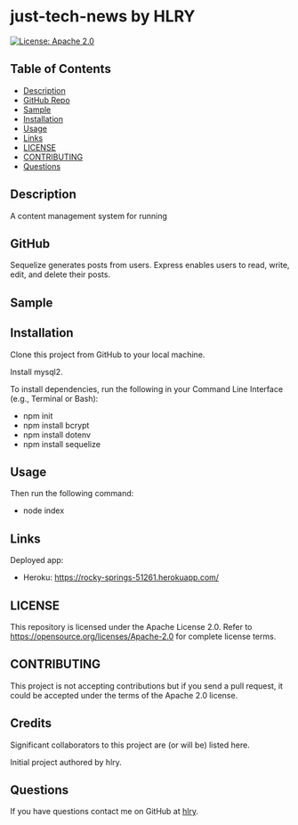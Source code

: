 # just-tech-news by HLRY

[![License: Apache 2.0](https://img.shields.io/badge/License-Apache%202.0-blue.svg)](https://opensource.org/licenses/Apache-2.0)

## Table of Contents
* [Description](#Description)
* [GitHub Repo](#GitHub)
* [Sample](#Sample)
* [Installation](#Installation)
* [Usage](#Usage)
* [Links](#Links)
* [LICENSE](#LICENSE)
* [CONTRIBUTING](#CONTRIBUTING)
* [Questions](#Questions)

## Description
A content management system for running

## GitHub
Sequelize generates posts from users. Express enables users to read, write, edit, and delete their posts.

## Sample


## Installation
Clone this project from GitHub to your local machine.

Install mysql2.

To install dependencies, run the following in your Command Line Interface (e.g., Terminal or Bash):
- npm init
- npm install bcrypt
- npm install dotenv
- npm install sequelize

## Usage
Then run the following command:
- node index

## Links
Deployed app:
- Heroku: https://rocky-springs-51261.herokuapp.com/

## LICENSE
This repository is licensed under the Apache License 2.0.
Refer to https://opensource.org/licenses/Apache-2.0 for complete license terms.

## CONTRIBUTING
This project is not accepting contributions but if you send a pull request, it could be accepted under the terms of the Apache 2.0 license.

## Credits
Significant collaborators to this project are (or will be) listed here.

Initial project authored by hlry.

## Questions

If you have questions contact me on GitHub at [hlry](https://github.com/hlry).